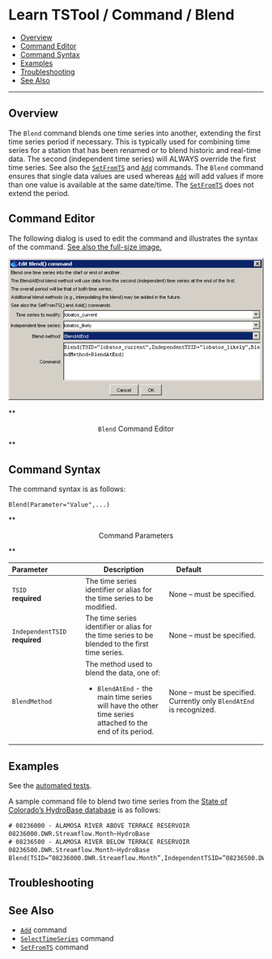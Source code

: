 # Learn TSTool / Command / Blend #

* [Overview](#overview)
* [Command Editor](#command-editor)
* [Command Syntax](#command-syntax)
* [Examples](#examples)
* [Troubleshooting](#troubleshooting)
* [See Also](#see-also)

-------------------------

## Overview ##

The `Blend` command blends one time series into another,
extending the first time series period if necessary.
This is typically used for combining time series for a station that has been
renamed or to blend historic and real-time data.
The second (independent time series) will ALWAYS override the first time series.
See also the [`SetFromTS`](../SetFromTS/SetFromTS) and [`Add`](../Add/Add) commands.
The `Blend` command ensures that single data values are used whereas
[`Add`](../Add/Add) will add values if more than one value is available at the same date/time.
The [`SetFromTS`](../SetFromTS/SetFromTS) does not extend the period.

## Command Editor ##

The following dialog is used to edit the command and illustrates the syntax of the command.
<a href="../Blend.png">See also the full-size image.</a>

![Blend](Blend.png)

**<p style="text-align: center;">
`Blend` Command Editor
</p>**

## Command Syntax ##

The command syntax is as follows:

```text
Blend(Parameter="Value",...)
```
**<p style="text-align: center;">
Command Parameters
</p>**

|**Parameter**&nbsp;&nbsp;&nbsp;&nbsp;&nbsp;&nbsp;&nbsp;&nbsp;&nbsp;&nbsp;&nbsp;&nbsp;&nbsp;&nbsp;&nbsp;&nbsp;|**Description**|**Default**&nbsp;&nbsp;&nbsp;&nbsp;&nbsp;&nbsp;&nbsp;&nbsp;&nbsp;&nbsp;&nbsp;&nbsp;&nbsp;&nbsp;&nbsp;&nbsp;&nbsp;&nbsp;&nbsp;&nbsp;&nbsp;&nbsp;&nbsp;&nbsp;&nbsp;&nbsp;&nbsp;|
|--------------|-----------------|-----------------|
|`TSID`<br>**required**|The time series identifier or alias for the time series to be modified.|None – must be specified.|
|`IndependentTSID`<br>**required**|The time series identifier or alias for the time series to be blended to the first time series.|None – must be specified.|
|`BlendMethod`|The method used to blend the data, one of:<ul><li>`BlendAtEnd` - the main time series will have the other time series attached to the end of its period.</li></ul>|None – must be specified.  Currently only `BlendAtEnd` is recognized.|

## Examples ##

See the [automated tests](https://github.com/OpenWaterFoundation/cdss-app-tstool-test/tree/master/test/regression/commands/general/Blend).

A sample command file to blend two time series from the [State of Colorado’s HydroBase database](../../datastore-ref/CO-HydroBase/CO-HydroBase)
is as follows:

```text
# 08236000 - ALAMOSA RIVER ABOVE TERRACE RESERVOIR
08236000.DWR.Streamflow.Month~HydroBase
# 08236500 - ALAMOSA RIVER BELOW TERRACE RESERVOIR
08236500.DWR.Streamflow.Month~HydroBase
Blend(TSID=”08236000.DWR.Streamflow.Month”,IndependentTSID=”08236500.DWR.Streamflow.Month”,BlendMethod=”BlendAtEnd”)
```

## Troubleshooting ##

## See Also ##

* [`Add`](../Add/Add) command
* [`SelectTimeSeries`](../SelectTimeSeries/SelectTimeSeries) command
* [`SetFromTS`](../SetFromTS/SetFromTS) command
